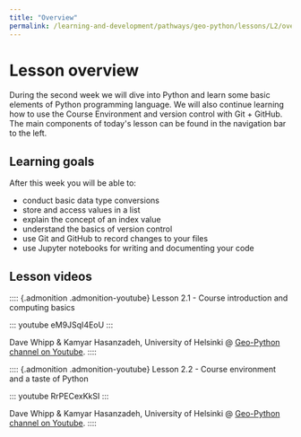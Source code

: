```yaml
---
title: "Overview"
permalink: /learning-and-development/pathways/geo-python/lessons/L2/overview/
---
```



# Lesson overview

During the second week we will dive into Python and learn some basic
elements of Python programming language. We will also continue learning
how to use the Course Environment and version control with Git + GitHub.
The main components of today\'s lesson can be found in the navigation
bar to the left.

## Learning goals

After this week you will be able to:

-   conduct basic data type conversions
-   store and access values in a list
-   explain the concept of an index value
-   understand the basics of version control
-   use Git and GitHub to record changes to your files
-   use Jupyter notebooks for writing and documenting your code

## Lesson videos

:::: {.admonition .admonition-youtube}
Lesson 2.1 - Course introduction and computing basics

::: youtube
eM9JSqI4EoU
:::

Dave Whipp & Kamyar Hasanzadeh, University of Helsinki @ [Geo-Python
channel on
Youtube](https://www.youtube.com/channel/UCQ1_1hZ0A1Vic2zmWE56s2A).
::::

:::: {.admonition .admonition-youtube}
Lesson 2.2 - Course environment and a taste of Python

::: youtube
RrPECexKkSI
:::

Dave Whipp & Kamyar Hasanzadeh, University of Helsinki @ [Geo-Python
channel on
Youtube](https://www.youtube.com/channel/UCQ1_1hZ0A1Vic2zmWE56s2A).
::::
